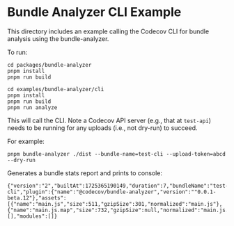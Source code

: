 # Bundle Analyzer CLI Example

This directory includes an example calling the Codecov CLI for bundle analysis using the bundle-analyzer.

To run:

```
cd packages/bundle-analyzer
pnpm install
pnpm run build

cd examples/bundle-analyzer/cli
pnpm install
pnpm run build
pnpm run analyze
```

This will call the CLI. Note a Codecov API server (e.g., that at `test-api`) needs to be running for any uploads (i.e., not dry-run) to succeed.

For example:

```
pnpm bundle-analyzer ./dist --bundle-name=test-cli --upload-token=abcd --dry-run
```

Generates a bundle stats report and prints to console:

```
{"version":"2","builtAt":1725365190149,"duration":7,"bundleName":"test-cli","plugin":{"name":"@codecov/bundle-analyzer","version":""0.0.1-beta.12"},"assets":[{"name":"main.js","size":511,"gzipSize":301,"normalized":"main.js"},{"name":"main.js.map","size":732,"gzipSize":null,"normalized":"main.js.map"}],"chunks":[],"modules":[]}
```
